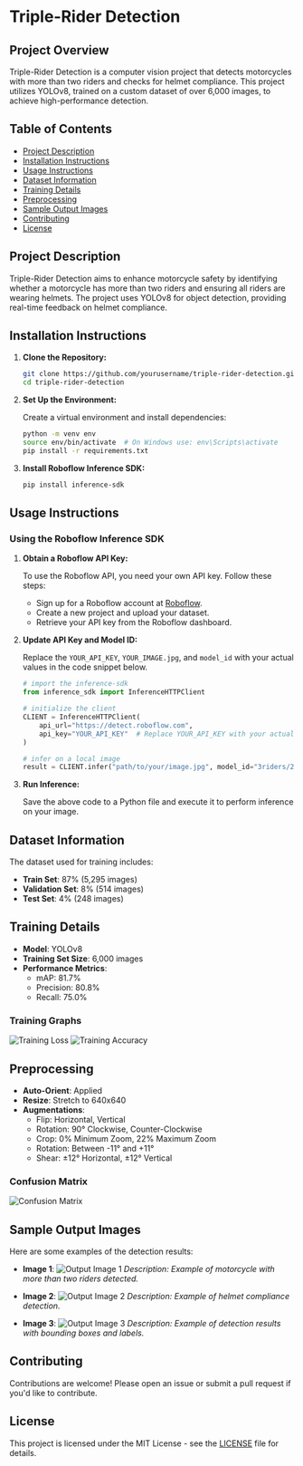# Triple-Rider Detection

## Project Overview

Triple-Rider Detection is a computer vision project that detects motorcycles with more than two riders and checks for helmet compliance. This project utilizes YOLOv8, trained on a custom dataset of over 6,000 images, to achieve high-performance detection.

## Table of Contents

- [Project Description](#project-description)
- [Installation Instructions](#installation-instructions)
- [Usage Instructions](#usage-instructions)
- [Dataset Information](#dataset-information)
- [Training Details](#training-details)
- [Preprocessing](#preprocessing)
- [Sample Output Images](#sample-output-images)
- [Contributing](#contributing)
- [License](#license)

## Project Description

Triple-Rider Detection aims to enhance motorcycle safety by identifying whether a motorcycle has more than two riders and ensuring all riders are wearing helmets. The project uses YOLOv8 for object detection, providing real-time feedback on helmet compliance.

## Installation Instructions

1. **Clone the Repository:**

    ```bash
    git clone https://github.com/yourusername/triple-rider-detection.git
    cd triple-rider-detection
    ```

2. **Set Up the Environment:**

    Create a virtual environment and install dependencies:

    ```bash
    python -m venv env
    source env/bin/activate  # On Windows use: env\Scripts\activate
    pip install -r requirements.txt
    ```

3. **Install Roboflow Inference SDK:**

    ```bash
    pip install inference-sdk
    ```

## Usage Instructions

### Using the Roboflow Inference SDK

1. **Obtain a Roboflow API Key:**

    To use the Roboflow API, you need your own API key. Follow these steps:
    
    - Sign up for a Roboflow account at [Roboflow](https://roboflow.com/).
    - Create a new project and upload your dataset.
    - Retrieve your API key from the Roboflow dashboard.

2. **Update API Key and Model ID:**

    Replace the `YOUR_API_KEY`, `YOUR_IMAGE.jpg`, and `model_id` with your actual values in the code snippet below.

    ```python
    # import the inference-sdk
    from inference_sdk import InferenceHTTPClient

    # initialize the client
    CLIENT = InferenceHTTPClient(
        api_url="https://detect.roboflow.com",
        api_key="YOUR_API_KEY"  # Replace YOUR_API_KEY with your actual API key
    )

    # infer on a local image
    result = CLIENT.infer("path/to/your/image.jpg", model_id="3riders/2")
    ```

3. **Run Inference:**

    Save the above code to a Python file and execute it to perform inference on your image.

## Dataset Information

The dataset used for training includes:

- **Train Set**: 87% (5,295 images)
- **Validation Set**: 8% (514 images)
- **Test Set**: 4% (248 images)

## Training Details

- **Model**: YOLOv8
- **Training Set Size**: 6,000 images
- **Performance Metrics**:
  - mAP: 81.7%
  - Precision: 80.8%
  - Recall: 75.0%

### Training Graphs

![Training Loss](path/to/training-loss.png)
![Training Accuracy](path/to/training-accuracy.png)

## Preprocessing

- **Auto-Orient**: Applied
- **Resize**: Stretch to 640x640
- **Augmentations**:
  - Flip: Horizontal, Vertical
  - Rotation: 90° Clockwise, Counter-Clockwise
  - Crop: 0% Minimum Zoom, 22% Maximum Zoom
  - Rotation: Between -11° and +11°
  - Shear: ±12° Horizontal, ±12° Vertical

### Confusion Matrix

![Confusion Matrix](path/to/confusion-matrix.png)

## Sample Output Images

Here are some examples of the detection results:

- **Image 1**:
  ![Output Image 1](path/to/output-image1.png)
  *Description: Example of motorcycle with more than two riders detected.*

- **Image 2**:
  ![Output Image 2](path/to/output-image2.png)
  *Description: Example of helmet compliance detection.*

- **Image 3**:
  ![Output Image 3](path/to/output-image3.png)
  *Description: Example of detection results with bounding boxes and labels.*

## Contributing

Contributions are welcome! Please open an issue or submit a pull request if you'd like to contribute.

## License

This project is licensed under the MIT License - see the [LICENSE](LICENSE) file for details.
